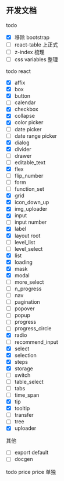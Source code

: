 ## 开发文档

todo

- [x] 移除 bootstrap
- [ ] react-table 上正式
- [ ] z-index 梳理
- [ ] css variables 整理

todo react

- [x] affix
- [x] box
- [x] button
- [ ] calendar
- [x] checkbox
- [x] collapse
- [x] color picker
- [ ] date picker
- [ ] date range picker
- [x] dialog
- [x] divider
- [ ] drawer
- [ ] editable_text
- [x] flex
- [ ] flip_number
- [ ] form
- [ ] function_set
- [x] grid
- [x] icon_down_up
- [x] img_uploader
- [x] input
- [ ] input number
- [x] label
- [x] layout root
- [ ] level_list
- [ ] level_select
- [x] list
- [x] loading
- [x] mask
- [x] modal
- [ ] more_select
- [ ] n_progress
- [ ] nav
- [ ] pagination
- [ ] popover
- [ ] popup
- [ ] progress
- [ ] progress_circle
- [x] radio
- [ ] recommend_input
- [x] select
- [x] selection
- [x] steps
- [x] storage
- [ ] switch
- [ ] table_select
- [ ] tabs
- [ ] time_span
- [x] tip
- [x] tooltip
- [ ] transfer
- [ ] tree
- [x] uploader

其他

- [ ] export default
- [ ] docgen

todo price
price 单独
